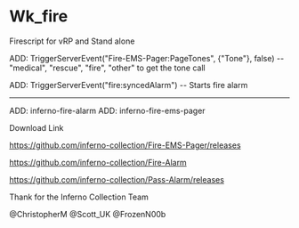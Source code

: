 # Wk_fire
Firescript for vRP and Stand alone

ADD: TriggerServerEvent("Fire-EMS-Pager:PageTones", {"Tone"}, false) -- "medical", "rescue", "fire", "other"
to get the tone call

ADD: TriggerServerEvent("fire:syncedAlarm") -- Starts fire alarm

--------------------------------------------------------------------------------------------------
ADD: inferno-fire-alarm
ADD: inferno-fire-ems-pager


Download Link

https://github.com/inferno-collection/Fire-EMS-Pager/releases

https://github.com/inferno-collection/Fire-Alarm

https://github.com/inferno-collection/Pass-Alarm/releases


Thank for the Inferno Collection Team

@ChristopherM
@Scott_UK
@FrozenN00b
